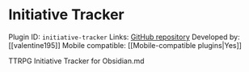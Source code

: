 # Initiative Tracker

Plugin ID: `initiative-tracker`
Links: [GitHub repository](https://github.com/valentine195/obsidian-initiative-tracker)
Developed by: [[valentine195]]
Mobile compatible: [[Mobile-compatible plugins|Yes]]

TTRPG Initiative Tracker for Obsidian.md
